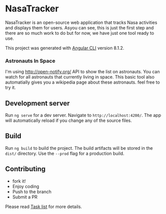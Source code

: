 # NasaTracker

NasaTracker is an open-source web application that tracks Nasa activities and displays them for users.
Asyou can see, this is just the first step and there are so much work to do but for now, we have just one tool ready to use.

This project was generated with [Angular CLI](https://github.com/angular/angular-cli) version 8.1.2.

### Astronauts In Space
I'm using http://open-notify.org/ API to show the list on astronauts.
You can watch for all astronauts that currently living in space. This basic tool also automatially gives you a wikipedia page about these astronauts. feel free to try it.

## Development server

Run `ng serve` for a dev server. Navigate to `http://localhost:4200/`. The app will automatically reload if you change any of the source files.

## Build

Run `ng build` to build the project. The build artifacts will be stored in the `dist/` directory. Use the `--prod` flag for a production build.

## Contributing
- fork it!
- Enjoy coding
- Push to the branch
- Submit a PR

Please read [Task list](https://github.com/mosrainis/nasa-tracker/issues/1) for more details.
